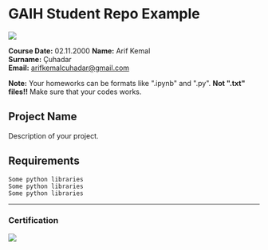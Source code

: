# GAIH Student Repo Example
![](img/newlogo.png)

**Course Date:** 02.11.2000 
**Name:** Arif Kemal    
**Surname:** Çuhadar  
**Email:** arifkemalcuhadar@gmail.com  

**Note:** Your homeworks can be formats like ".ipynb" and ".py". **Not ".txt" files!!** Make sure that your codes works.  

## Project Name
Description of your project.

## Requirements
```
Some python libraries
Some python libraries
Some python libraries
```
---

### Certification
![](img/TopLearnerCertificate.png)

